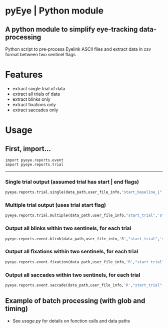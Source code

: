 # pyEye | Python module
## A python module to simplify eye-tracking data-processing

Python script to pre-process Eyelink ASCII files and extract data in csv format between two sentinel flags

# Features
- extract single trial of data<br>
- extract all trials of data<br>
- extract blinks only<br>
- extract fixations only<br>
- extract saccades only<br>

# Usage
## First, import...

```
import pyeye.reports.event
import pyeye.reports.trial
```

------

### Single trial output (assumed trial has start | end flags)

```python
pyeye.reports.trial.single(data_path,user_file_info,"start_baseline_1","stop_baseline_1","BASELINE_1",".csv")
```

### Multiple trial output (uses trial start flag)

```python
pyeye.reports.trial.multiple(data_path,user_file_info,"start_trial",'stop_trial',"EXP",".csv")
```

### Output all blinks within two sentinels, for each trial

```python
pyeye.reports.event.blink(data_path,user_file_info,'R',"start_trial",'stop_trial',".csv")
```

### Output all fixations within two sentinels, for each trial

```python
pyeye.reports.event.fixation(data_path,user_file_info,'R',"start_trial",'stop_trial',".csv")
```

### Output all saccades within two sentinels, for each trial

```python
pyeye.reports.event.saccade(data_path,user_file_info,'R',"start_trial",'stop_trial',".csv")
```

## Example of batch processing (with glob and timing)
- See <i>usage.py</i> for details on function calls and data paths
